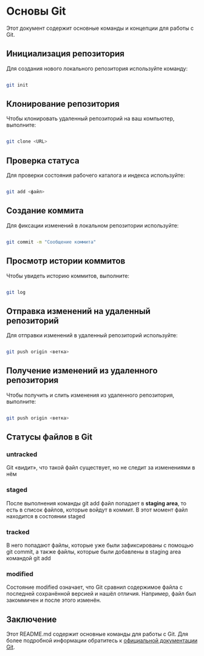 # Основы Git

Этот документ содержит основные команды и концепции для работы с Git.

## Инициализация репозитория

Для создания нового локального репозитория используйте команду:

```bash

git init

```

## Клонирование репозитория

Чтобы клонировать удаленный репозиторий на ваш компьютер, выполните:

```bash

git clone <URL>

```

## Проверка статуса

Для проверки состояния рабочего каталога и индекса используйте:

```bash

git add <файл>

```

## Создание коммита

Для фиксации изменений в локальном репозитории используйте:

```bash

git commit -m "Сообщение коммита"

```

## Просмотр истории коммитов

Чтобы увидеть историю коммитов, выполните:

```bash

git log

```

## Отправка изменений на удаленный репозиторий

Для отправки изменений в удаленный репозиторий используйте:

```bash

git push origin <ветка>

```

## Получение изменений из удаленного репозитория

Чтобы получить и слить изменения из удаленного репозитория, выполните:

```bash

git push origin <ветка>

```

## Статусы файлов в Git

### untracked

Git «видит», что такой файл существует, но не следит за изменениями в нём

### staged

После выполнения команды git add файл попадает в __staging area__, то есть в список файлов, которые войдут в коммит. В этот момент файл находится в состоянии staged

### tracked

В него попадают файлы, которые уже были зафиксированы с помощью git commit, а также файлы, которые были добавлены в staging area командой git add

### modified

Состояние modified означает, что Git сравнил содержимое файла с последней сохранённой версией и нашёл отличия. Например, файл был закоммичен и после этого изменён.

## Заключение

Этот README.md содержит основные команды для работы с Git. Для более подробной информации обратитесь к [официальной документации Git](https://git-scm.com/doc).